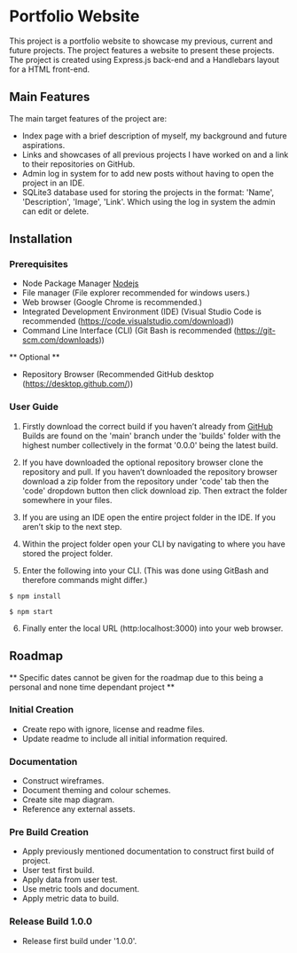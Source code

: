 # Portfolio Website

This project is a portfolio website to showcase my previous, current and future projects.
The project features a website to present these projects.
The project is created using Express.js back-end and a Handlebars layout for a HTML front-end.

## Main Features

The main target features of the project are: 
- Index page with a brief description of myself, my background and future aspirations.
- Links and showcases of all previous projects I have worked on and a link to their repositories on GitHub.
- Admin log in system for to add new posts without having to open the project in an IDE.
- SQLite3 database used for storing the projects in the format: 'Name', 'Description', 'Image', 'Link'. Which using the log in system the admin can edit or delete.

## Installation

### Prerequisites

- Node Package Manager [Nodejs](https://nodejs.org/en/download/)
- File manager (File explorer recommended for windows users.)
- Web browser (Google Chrome is recommended.)
- Integrated Development Environment (IDE) (Visual Studio Code is recommended (https://code.visualstudio.com/download))
- Command Line Interface (CLI) (Git Bash is recommended (https://git-scm.com/downloads))

** Optional **

- Repository Browser (Recommended GitHub desktop (https://desktop.github.com/))

### User Guide

1. Firstly download the correct build if you haven’t already from [GitHub](https://github.com/El-Goblino/portfolio-website.)
Builds are found on the 'main' branch under the 'builds' folder with the highest number collectively in the format '0.0.0' being the latest build.

2. If you have downloaded the optional repository browser clone the repository and pull.
If you haven’t downloaded the repository browser download a zip folder from the repository under 'code' tab then the 'code' dropdown button then click download zip.
Then extract the folder somewhere in your files.

3. If you are using an IDE open the entire project folder in the IDE. If you aren’t skip to the next step.

4. Within the project folder open your CLI by navigating to where you have stored the project folder.

5. Enter the following into your CLI. (This was done using GitBash and therefore commands might differ.)

`$ npm install`

`$ npm start`

6. Finally enter the local URL (http:localhost:3000) into your web browser.

## Roadmap

** Specific dates cannot be given for the roadmap due to this being a personal and none time dependant project **

### Initial Creation

- Create repo with ignore, license and readme files.
- Update readme to include all initial information required.

### Documentation

- Construct wireframes.
- Document theming and colour schemes.
- Create site map diagram.
- Reference any external assets.

### Pre Build Creation

- Apply previously mentioned documentation to construct first build of project.
- User test first build.
- Apply data from user test.
- Use metric tools and document.
- Apply metric data to build.

### Release Build 1.0.0

- Release first build under '1.0.0'.


